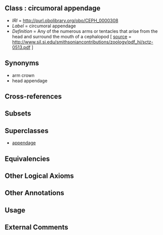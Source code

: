 
## Class : circumoral appendage

 * *IRI* = http://purl.obolibrary.org/obo/CEPH_0000308
 * *Label* = circumoral appendage
 * *Definition* = Any of the numerous arms or tentacles that arise from the head and surround the mouth of a cephalopod [ [source](../../ce/source.md) = http://www.sil.si.edu/smithsoniancontributions/zoology/pdf_hi/sctz-0513.pdf ]

## Synonyms

 * arm crown
 * head appendage

## Cross-references


## Subsets


## Superclasses

 * [appendage](../../UBERON/26/UBERON_0000026.md)

## Equivalencies


## Other Logical Axioms


## Other Annotations


## Usage


## External Comments

